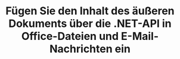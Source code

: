 ---
############################# Static ############################
layout: "auto-gen-gist"
draft: false
path: "de/assembly/net/document/xlsm/"
otherformats: PDF HTML XPS TIFF MHTML TXT XAML EPUB SVG PS PCL XML OTT OXPS MD POT OTP DOC DOCX DOCM DOT DOTX DOTM RTF ODT OTT XLS XLT XLSX XLTX XLTM XLSB ODS PPT PPTX PPTM PPS PPSX PPSM  POTX POTM ODP EML EMLX MSG 

############################# Head ############################
head_title: "Fügen Sie den Inhalt des äußeren Dokuments über die .NET-API in E-Mails und XLSM-Datei ein"
head_description: "GroupDocs.Assembly .NET API ermöglicht Programmierern, den Inhalt des äußeren Dokuments dynamisch in PDF DOC, DOCX, RTF, XLSX, CSV, PPTX, EML, MSG und andere Dateiformate einzufügen."

############################# Header ############################
title: "Fügen Sie den Inhalt des äußeren Dokuments über die .NET-API in Office-Dateien und E-Mail-Nachrichten ein"
description: "GroupDocs.Assembly .NET API unterstützt vollständig das dynamische Einfügen des Inhalts des äußeren Dokuments in Berichte, E-Mails und Office-Dokumente wie PDF DOCX, XLSX, CSV, PPTX, MSG und mehr."

######################### Download Button #######################
button:
    enable: true

############################# About ############################
about:
    enable: true
    title: "Wie füge ich den Inhalt des äußeren Dokuments über .NET in andere Dateien, Berichte und E-Mails ein?"
    content: |
       Ein Dokument oder eine Dokumentendatei bezieht sich auf einen digitalen und nicht digitalen Satz von Informationen, die zu einem späteren Zeitpunkt vom Benutzer abgerufen werden können. Ein Computer oder digitales Dokument ist eine Datei, die von einer Softwareanwendung erstellt wurde und in einem Computersystem gespeichert werden kann. Normalerweise wird ein Textverarbeitungsprogramm oder ein Texteditor verwendet, um ein elektronisches Dokument auf einem Computersystem zu erstellen. GroupDocs.Assembly für .NET ist eine sehr nützliche API, die Softwareentwicklern hilft, leistungsstarke Anwendungssoftware zu erstellen, die zum einfachen Erstellen und Verwalten ihrer Dokumente verwendet werden kann. Es ermöglicht Softwareentwicklern, den Inhalt eines äußeren Dokuments dynamisch in Berichte, E-Mails und Office-Dokumente einzufügen. Es bot Unterstützung für einige sehr häufig verwendete Dokumenttypen wie PDF, HTML, Outlook-E-Mail, Microsoft Office Word, Excel-Arbeitsblätter, PowerPoint-Präsentationen und viele mehr. Darüber hinaus werden einige erweiterte Funktionen im Zusammenhang mit dem Einfügen und Bearbeiten von Dokumenteninhalten vollständig unterstützt, z. B. das Einfügen von Inhalten in eine Dokumentseite, das Einfügen in Tabellenzellen, das Bearbeiten oder Ersetzen von Inhalten, das Einfügen von Inhalten in eine Präsentationsfolie und vieles mehr. 

############################# content ############################
steps:
    enable: true
    block:
    - title_left: "Fügen Sie den Inhalt des äußeren Dokuments über .NET in eine Word-Datei ein"
      content_left: |
       GroupDocs.Assembly .NET API ermöglicht Softwareentwicklern das einfache Einfügen von Inhalten eines äußeren Dokuments in verschiedene Arten von Dokumenten und E-Mail-Nachrichten. Das folgende .NET-Codebeispiel zeigt, wie Sie den Inhalt eines externen Dokuments mit nur wenigen Codezeilen in ein Textverarbeitungsdokument einfügen.

      title_right: "So fügen Sie den Inhalt des Dokuments der Datei XLSM hinzu"
      content_right: |
        * Legen Sie die Open-Source-Dokumentvorlage fest
        * Legen Sie den Bericht zum Öffnen von Zieldokumenten fest
        * Erstellen Sie eine Instanz der Klasse [DocumentAssembler](https://apireference.groupdocs.com/assembly/net/groupdocs.assembly/documentassembler).
        * Rufen Sie die Methode [AssembleDocument](https://apireference.groupdocs.com/assembly/net/groupdocs.assembly.documentassembler/assembledocument/methods/3) auf, um einen Bericht im offenen Dokumentformat zu generieren. Es unterstützt
          * Lädt ein Vorlagendokument aus dem angegebenen Quellpfad
          * Füllt das Vorlagendokument mit Daten aus den angegebenen Einzel- oder Mehrfachquellen
          * Speichert das Ergebnisdokument unter Verwendung der angegebenen LoadSaveOptions im Zielpfad.
          * Informationen zu Datenquellenobjekten.

      gisthash: "c4dc0be4f8ab8c2ba4ee6a78673ca1cd"
      gistfile: "dynamic_documents_insertion_to_word_processing.cs"

    - title_left: "Fügen Sie den Inhalt des äußeren Dokuments über .NET in E-Mails ein"
      content_left: |
       GroupDocs.Assembly .NET API ermöglicht das Hinzufügen und Verwalten verschiedener Arten von Dokumenttypen und Inhalten innerhalb der Dokumente. Es ermöglicht das dynamische Einfügen des Inhalts eines äußeren Dokuments in verschiedene Dokumenttypen und E-Mail-Dateiformate. Der folgende C#-Code zeigt, wie einfach Benutzer den Inhalt des äußeren Dokuments in ihre Dokumente und E-Mail-Nachrichten in ihre eigenen .NET-Apps einfügen können.

      title_right: "Hinzufügen des Inhalts eines Dokuments zu einer E-Mail-Nachricht über C#"
      content_right: |
        * Legen Sie die Open-Source-Dokumentvorlage fest
        * Legen Sie den Bericht zum Öffnen von Zieldokumenten fest
        * Erstellen Sie eine Instanz der Klasse [DocumentAssembler](https://apireference.groupdocs.com/assembly/net/groupdocs.assembly/documentassembler).
        * Rufen Sie die Methode [AssembleDocument](https://apireference.groupdocs.com/assembly/net/groupdocs.assembly.documentassembler/assembledocument/methods/3) auf, um einen Bericht im offenen Dokumentformat zu generieren. Es unterstützt
          * Lädt ein Vorlagendokument aus dem angegebenen Quellpfad
          * Füllt das Vorlagendokument mit Daten aus den angegebenen Einzel- oder Mehrfachquellen
          * Speichert das Ergebnisdokument unter Verwendung der angegebenen LoadSaveOptions im Zielpfad.
          * Informationen zu Datenquellenobjekten.

      gisthash: "8fe014550c5f05467da6910a7ee16f18"
      gistfile: "dynamic_documents_insertion_to_emails_dotnet.cs"

    - title_left: "System Anforderungen"
      content_left: |
        GroupDocs.Assembly .NET-APIs werden auf allen wichtigen Plattformen und Betriebssystemen unterstützt. Eine vollständige Anleitung zu den Systemanforderungen finden Sie unter [Systemanforderungen](https://docs.groupdocs.com/assembly/net/system-requirements/). Bevor Sie den folgenden Code ausführen, stellen Sie bitte sicher, dass die folgenden Voraussetzungen auf Ihrem installiert sind System:
         * Betriebssysteme: Microsoft Windows, Linux, MacOS
         * Entwicklungsumgebung: Visual Studio, Xamarin, MonoDevelop usw
         * Frameworks: .NET Framework, .NET Standard, .NET Core, Mono
         * Holen Sie sich die neueste Version der GroupDocs.Assembly .NET-APIs von [NuGet](https://www.nuget.org/packages/GroupDocs.Assembly/)
        
      title_right: "Warum GroupDocs.Assembly verwenden"
      content_right: |
         * Erlauben Sie Benutzern, benutzerdefinierte Dokumente aus Vorlagen zu erstellen.
         * Zum Erstellen und Automatisieren von Dokumenten ist keine zusätzliche Software erforderlich
         * Fähigkeit, ein Ausgabedokument basierend auf der Datenquelle zu generieren
         * Fügen Sie den Dokumentinhalt dynamisch in den Bericht ein
         * E-Mail-Anhänge dynamisch anhängen und Hyperlinks in Berichte einfügen
         * Automatisches Entfernen leerer Absätze
         * Volle Unterstützung für mehrere Datenformate
         * Unterstützung für dynamische E-Mail-Anhänge

demos:
    enable: true
        

more_formats:
    enable: true


back_to_top:
    enable: true
---